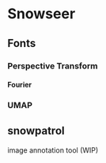 # Snowseer

## Fonts

### Perspective Transform

#### Fourier

### UMAP


## snowpatrol
image annotation tool (WIP)
